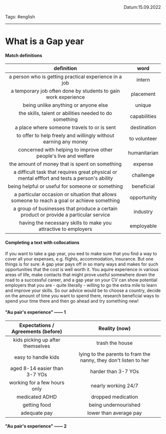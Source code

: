 <p align="right">Datum:15.09.2022</p>

Tags: #english 

---
# What is a Gap year
#### Match definitions
definition|word
:-:|:-:
a person who is getting practical experience in a job|intern
a temporary job often done by students to gain work experience|placement
being unlike anything or anyone else|unique
the skills, talent or abilities needed to do something|capabilities
a place where someone travels to or is sent|destination
to offer to help freely and willingly without earning any money|to volunteer
concerned with helping to improve other people's live and welfare|humanitarian
the amount of money that is spent on something|expense
a difficult task that requires great physical or mental efffort and tests a person's ability|challenge
being helpful or useful for someone or something|beneficial
a particular occasion or situation that allows someone to reach a goal or achieve something|opportunity
a group of businesses that produce a certain product or provide a particular service|industry
having the necessary skills to make you attractive to employers|employable

#### Completing a text with collocations
If you want to take a gap year, you eed to make sure that you find a way to cover all your expenses, e.g. flights, accommodation, insurance. But one things is for sure: A gap year pays off in so many ways and makes for such opportunities that the cost is well worth it. You aquire experience in various areas of life, make contacts that might prove useful somewhere down the road to a successful career, and a gap year on your CV can show potential employers that you are - quite literally - willing to go the extra mile to learn and improve your skills. So our advice would be to choose a country, decide on the amount of time you want to spend there, research beneficial ways to spend your time there and then go ahead and try something new!

#### "Au pair's experience" –––– 1
Expectations / Agreements (before)| Reality (now)
:-:|:-:
kids picking up after themselves|trash the house
easy to handle kids|lying to the parents to fram the nanny, they don't listen to her
aged 8-14 easier than 3-7 YOs|harder than 3-7 YOs
working for a few hours only|nearly working 24/7
medicated ADHD|dropped medication
getting food|being undernourished
adequate pay|lower than average pay

#### "Au pair's experience" –––– 2
